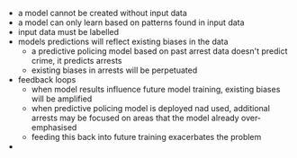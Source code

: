 - a model cannot be created without input data
- a model can only learn based on patterns found in input data
- input data must be labelled
- models predictions will reflect existing biases in the data
	- a predictive policing model based on past arrest data doesn't predict crime, it predicts arrests
	- existing biases in arrests will be perpetuated
- feedback loops
	- when model results influence future model training, existing biases will be amplified
	- when predictive policing model is deployed nad used, additional arrests may be focused on areas that the model already over-emphasised
	- feeding this back into future training exacerbates the problem
- 